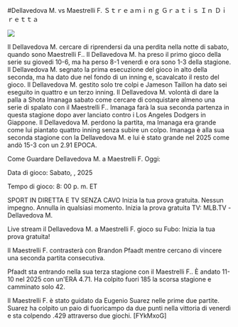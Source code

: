 #Dellavedova M. vs Maestrelli F. Ｓｔｒｅａｍｉｎｇ Ｇｒａｔｉｓ Ｉｎ Ｄｉｒｅｔｔａ  
  
  
[![](https://i.imgur.com/qSNzIqt.png)](https://movie.rssnews.media/DolVdHemh.php)  
  
Il Dellavedova M. cercare di riprendersi da una perdita nella notte di sabato, quando sono Maestrelli F.. Il Dellavedova M. ha preso il primo gioco della serie su giovedi 10-6, ma ha perso 8-1 venerdì e ora sono 1-3 della stagione. Il Dellavedova M. segnato la prima esecuzione del gioco in alto della seconda, ma ha dato due nel fondo di un inning e, scavalcato il resto del gioco. Il Dellavedova M. gestito solo tre colpi e Jameson Taillon ha dato sei eseguito in quattro e un terzo inning. Il Dellavedova M. volontà di dare la palla a Shota Imanaga sabato come cercare di conquistare almeno una serie di spalato con il Maestrelli F.. Imanaga farà la sua seconda partenza in questa stagione dopo aver lanciato contro i Los Angeles Dodgers in Giappone. Il Dellavedova M. perdono la partita, ma Imanaga era grande come lui piantato quattro inning senza subire un colpo. Imanaga è alla sua seconda stagione con la Dellavedova M. e lui è stato grande nel 2025 come andò 15-3 con un 2.91 EPOCA.

Come Guardare Dellavedova M. a Maestrelli F. Oggi:

Data di gioco: Sabato, , 2025

Tempo di gioco: 8: 00 p. m. ET

SPORT IN DIRETTA E TV SENZA CAVO
Inizia la tua prova gratuita. Nessun impegno. Annulla in qualsiasi momento.
Inizia la prova gratuita
TV: MLB.TV -Dellavedova M.

Live stream il Dellavedova M. a Maestrelli F. gioco su Fubo: Inizia la tua prova gratuita!

Il Maestrelli F. contrasterà con Brandon Pfaadt mentre cercano di vincere una seconda partita consecutiva.

Pfaadt sta entrando nella sua terza stagione con il Maestrelli F.. È andato 11-10 nel 2025 con un'ERA 4.71. Ha colpito fuori 185 la scorsa stagione e camminato solo 42.

Il Maestrelli F. è stato guidato da Eugenio Suarez nelle prime due partite. Suarez ha colpito un paio di fuoricampo da due punti nella vittoria di venerdì e sta colpendo .429 attraverso due giochi. [FYkMxoG]
